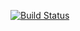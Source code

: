 [![Build Status](https://travis-ci.org/ccrutchf/Lab6.svg?branch=master)](https://travis-ci.org/ccrutchf/Lab6)
